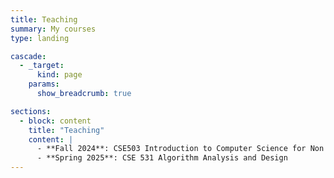 ```yaml
---
title: Teaching
summary: My courses
type: landing

cascade:
  - _target:
      kind: page
    params:
      show_breadcrumb: true

sections:
  - block: content
    title: "Teaching"
    content: |
      - **Fall 2024**: CSE503 Introduction to Computer Science for Non Majors  
      - **Spring 2025**: CSE 531 Algorithm Analysis and Design
---
```

